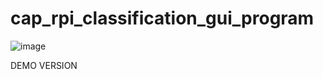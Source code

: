 # cap_rpi_classification_gui_program
![image](https://github.com/yunplant/cap_rpi_classification_gui_program/assets/66478500/410f31ac-7bfa-43a6-bd93-c1ec7739c894)

DEMO VERSION
